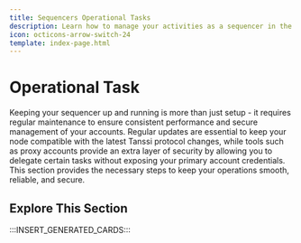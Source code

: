 ```yaml
---
title: Sequencers Operational Tasks
description: Learn how to manage your activities as a sequencer in the Tanssi network protocol, including managing your account, upgrading your node, and more.
icon: octicons-arrow-switch-24
template: index-page.html
---
```


# Operational Task

Keeping your sequencer up and running is more than just setup - it requires regular maintenance to ensure consistent performance and secure management of your accounts. Regular updates are essential to keep your node compatible with the latest Tanssi protocol changes, while tools such as proxy accounts provide an extra layer of security by allowing you to delegate certain tasks without exposing your primary account credentials. This section provides the necessary steps to keep your operations smooth, reliable, and secure.


## Explore This Section

:::INSERT_GENERATED_CARDS::: 